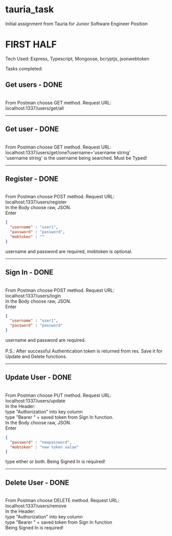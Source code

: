 # tauria_task

Initial assignment from Tauria for Junior Software Engineer Position

# FIRST HALF

Tech Used: Express, Typescript, Mongoose, bcryptjs, jsonwebtoken

Tasks completed:

## Get users - DONE 
<br/> From Postman choose GET method. Request URL: localhost:1337/users/get/all

*******************************************************************************************************************************************************************************

## Get user - DONE 
<br/>From Postman choose GET method. Request URL: localhost:1337/users/get/one?username='username string'
<br/> 'username string' is the username being searched. Must be Typed!

*******************************************************************************************************************************************************************************

## Register - DONE 
<br/>From Postman choose POST method. Request URL: localhost:1337/users/register <br/> In the Body choose raw, JSON. <br/> Enter 
```json
{ 
  "username" : "user1",
  "password" : "password", 
  "mobtoken" : "" 
}
```
username and password are required, mobtoken is optional.

*******************************************************************************************************************************************************************************

## Sign In - DONE 
<br/>From Postman choose POST method. Request URL: localhost:1337/users/login  <br/> In the Body choose raw, JSON. <br/> Enter   
```json
{ 
  "username" : "user1",
  "password" : "password"
} 

```
username and password are required. <br/>
 <br/>P.S.: After successful Authentication token is returned from res. Save it for Update and Delete functions.

*******************************************************************************************************************************************************************************

## Update User - DONE 
<br/> From Postman choose PUT method. Request URL: localhost:1337/users/update <br/> In the Header:  <br/> type "Authorization" into key column  <br/>  type "Bearer " + saved token from Sign In function.  <br/> In the
Body choose raw, JSON. <br/> Enter 
```json
{ 
  "password" : "newpassword",
  "mobtoken" : "new token value"
} 
```
type either or both. Being Signed In is required!
*******************************************************************************************************************************************************************************

## Delete User - DONE 
<br/> From Postman choose DELETE method. Request URL: localhost:1337/users/remove 
<br/> In the Header: 
<br/>     type "Authorization" into key column 
<br/>     type "Bearer " + saved token from Sign In function <br/>
Being Signed In is required!
